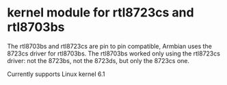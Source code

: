 # kernel module for rtl8723cs and rtl8703bs

The rtl8703bs and rtl8723cs are pin to pin compatible, Armbian uses the 8723cs driver for rtl8703bs. The rtl8703bs worked only using the rtl8723cs driver: not the 8723bs, not the 8723ds, but only the 8723cs one.

Currently supports Linux kernel 6.1
